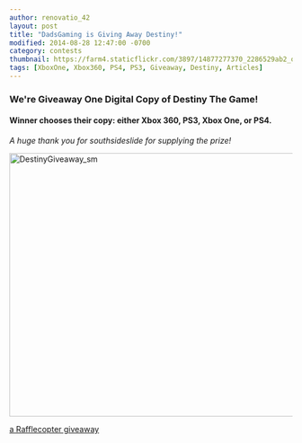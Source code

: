 ```yaml
---
author: renovatio_42
layout: post
title: "DadsGaming is Giving Away Destiny!"
modified: 2014-08-28 12:47:00 -0700
category: contests
thumbnail: https://farm4.staticflickr.com/3897/14877277370_2286529ab2_o.png
tags: [XboxOne, Xbox360, PS4, PS3, Giveaway, Destiny, Articles]
---
```


### We're Giveaway One Digital Copy of Destiny The Game!

#### Winner chooses their copy: either Xbox 360, PS3, Xbox One, or PS4.

*A huge thank you for southsideslide for supplying the prize!*

<img src="https://farm4.staticflickr.com/3875/15059808152_79a97dc250_o.png" width="1300" height="469" alt="DestinyGiveaway_sm">


<a id="rc-5407d0de2" class="rafl" href="http://www.rafflecopter.com/rafl/display/5407d0de2/" rel="nofollow">a Rafflecopter giveaway</a>
<script src="//widget.rafflecopter.com/load.js"></script>